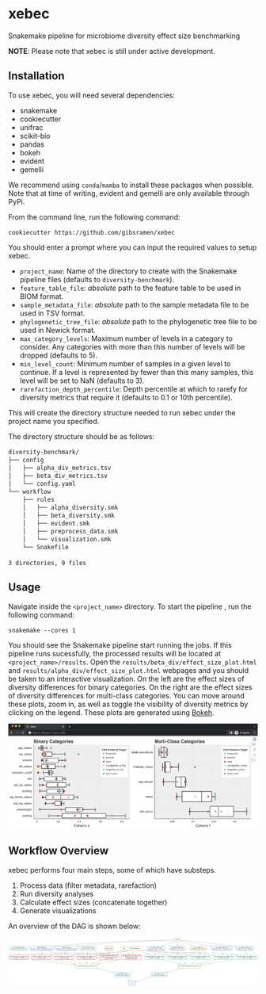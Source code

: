 # xebec

Snakemake pipeline for microbiome diversity effect size benchmarking

**NOTE**: Please note that xebec is still under active development.

## Installation

To use xebec, you will need several dependencies:

* snakemake
* cookiecutter
* unifrac
* scikit-bio
* pandas
* bokeh
* evident
* gemelli

We recommend using `conda`/`mamba` to install these packages when possible.
Note that at time of writing, evident and gemelli are only available through PyPi.

From the command line, run the following command:

```
cookiecutter https://github.com/gibsramen/xebec
```

You should enter a prompt where you can input the required values to setup xebec.

* `project_name`: Name of the directory to create with the Snakemake pipeline files (defaults to `diversity-benchmark`).
* `feature_table_file`: *absolute* path to the feature table to be used in BIOM format.
* `sample_metadata_file`: *absolute* path to the sample metadata file to be used in TSV format.
* `phylogenetic_tree_file`: *absolute* path to the phylogenetic tree file to be used in Newick format.
* `max_category_levels`: Maximum number of levels in a category to consider. Any categories with more than this number of levels will be dropped (defaults to 5).
* `min_level_count`: Minimum number of samples in a given level to continue. If a level is represented by fewer than this many samples, this level will be set to NaN (defaults to 3).
* `rarefaction_depth_percentile`: Depth percentile at which to rarefy for diversity metrics that require it (defaults to 0.1 or 10th percentile).

This will create the directory structure needed to run xebec under the project name you specified.

The directory structure should be as follows:

```
diversity-benchmark/
├── config
│   ├── alpha_div_metrics.tsv
│   ├── beta_div_metrics.tsv
│   └── config.yaml
└── workflow
    ├── rules
    │   ├── alpha_diversity.smk
    │   ├── beta_diversity.smk
    │   ├── evident.smk
    │   ├── preprocess_data.smk
    │   └── visualization.smk
    └── Snakefile

3 directories, 9 files
```

## Usage

Navigate inside the `<project_name>` directory.
To start the pipeline , run the following command:

```
snakemake --cores 1
```

You should see the Snakemake pipeline start running the jobs.
If this pipeline runs sucessfully, the processed results will be located at `<project_name>/results`.
Open the `results/beta_div/effect_size_plot.html` and `results/alpha_div/effect_size_plot.html` webpages and you should be taken to an interactive visualization.
On the left are the effect sizes of diversity differences for binary categories.
On the right are the effect sizes of diversity differences for multi-class categories.
You can move around these plots, zoom in, as well as toggle the visibility of diversity metrics by clicking on the legend.
These plots are generated using [Bokeh](https://github.com/bokeh/bokeh).

![Bokeh](imgs/bokeh.png)

## Workflow Overview

xebec performs four main steps, some of which have substeps.

1. Process data (filter metadata, rarefaction)
2. Run diversity analyses
3. Calculate effect sizes (concatenate together)
4. Generate visualizations

An overview of the DAG is shown below:

![xebec DAG](imgs/dag.png)
